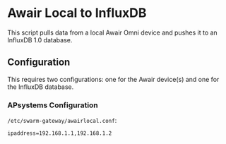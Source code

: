 Awair Local to InfluxDB
=====================

This script pulls data from a local Awair Omni device and pushes it to an
InfluxDB 1.0 database.

## Configuration

This requires two configurations: one for the Awair device(s) and one for the
InfluxDB database.

### APsystems Configuration

`/etc/swarm-gateway/awairlocal.conf`:

```
ipaddress=192.168.1.1,192.168.1.2
```